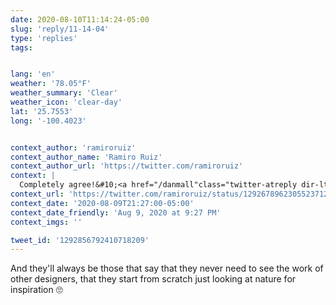 ```yaml
---
date: 2020-08-10T11:14:24-05:00
slug: 'reply/11-14-04'
type: 'replies'
tags:


lang: 'en'
weather: '78.05°F'
weather_summary: 'Clear'
weather_icon: 'clear-day'
lat: '25.7553'
long: '-100.4023'


context_author: 'ramiroruiz'
context_author_name: 'Ramiro Ruiz'
context_author_url: 'https://twitter.com/ramiroruiz'
context: |
  Completely agree!&#10;<a href="/danmall"class="twitter-atreply dir-ltr"dir="ltr"data-mentioned-user-id="799212"data-screenname="danmall">@danmall</a> wrote a great article about that.&#10;<a href="https://t.co/QOjRxI2h1P"rel="nofollow noopener"dir="ltr"data-expanded-url="http://danmall.me/articles/stealing-your-way-to-original-designs/"data-url="http://danmall.me/articles/stealing-your-way-to-original-designs/"class="twitter_external_link dir-ltr tco-link"target="_blank"title="http://danmall.me/articles/stealing-your-way-to-original-designs/">danmall.me/articles/steal…</a>
context_url: 'https://twitter.com/ramiroruiz/status/1292678962305523712?s=12'
context_date: '2020-08-09T21:27:00-05:00'
context_date_friendly: 'Aug 9, 2020 at 9:27 PM'
context_imgs: ''

tweet_id: '1292856792410718209'
---
```

And they'll always be those that say that they never need to see the work of other designers, that they start from scratch just looking at nature for inspiration 🙄